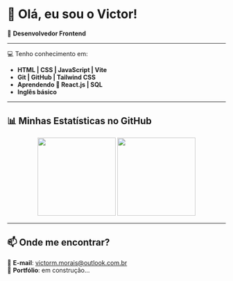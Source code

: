 # 👋 Olá, eu sou o Victor!  

🎯 **Desenvolvedor Frontend**

---

💻 Tenho conhecimento em:  
- **HTML | CSS | JavaScript | Vite**
- **Git | GitHub | Tailwind CSS**
- **Aprendendo 🚀 React.js | SQL**
- **Inglês básico**
---

## 📊 Minhas Estatísticas no GitHub  

<div align="center">
  <img height="180em" src="https://github-readme-stats.vercel.app/api?username=VictorMorais-code&show_icons=true&theme=react" />
  <img height="180em" src="https://github-readme-stats.vercel.app/api/top-langs/?username=VictorMorais-code&layout=compact&langs_count=7&theme=react"/>
</div>

---

## 📫 Onde me encontrar?  
📩 **E-mail**: victorm.morais@outlook.com.br  
🚀 **Portfólio**: em construção...

